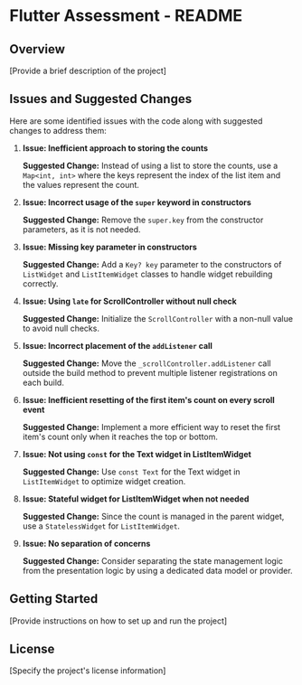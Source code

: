 # Flutter Assessment - README

## Overview

[Provide a brief description of the project]

## Issues and Suggested Changes

Here are some identified issues with the code along with suggested changes to address them:

1. **Issue: Inefficient approach to storing the counts**

   **Suggested Change:** Instead of using a list to store the counts, use a `Map<int, int>` where the keys represent the index of the list item and the values represent the count.

2. **Issue: Incorrect usage of the `super` keyword in constructors**

   **Suggested Change:** Remove the `super.key` from the constructor parameters, as it is not needed.

3. **Issue: Missing key parameter in constructors**

   **Suggested Change:** Add a `Key? key` parameter to the constructors of `ListWidget` and `ListItemWidget` classes to handle widget rebuilding correctly.

4. **Issue: Using `late` for ScrollController without null check**

   **Suggested Change:** Initialize the `ScrollController` with a non-null value to avoid null checks.

5. **Issue: Incorrect placement of the `addListener` call**

   **Suggested Change:** Move the `_scrollController.addListener` call outside the build method to prevent multiple listener registrations on each build.

6. **Issue: Inefficient resetting of the first item's count on every scroll event**

   **Suggested Change:** Implement a more efficient way to reset the first item's count only when it reaches the top or bottom.

7. **Issue: Not using `const` for the Text widget in ListItemWidget**

   **Suggested Change:** Use `const Text` for the Text widget in `ListItemWidget` to optimize widget creation.

8. **Issue: Stateful widget for ListItemWidget when not needed**

   **Suggested Change:** Since the count is managed in the parent widget, use a `StatelessWidget` for `ListItemWidget`.

9. **Issue: No separation of concerns**

   **Suggested Change:** Consider separating the state management logic from the presentation logic by using a dedicated data model or provider.

## Getting Started

[Provide instructions on how to set up and run the project]

## License

[Specify the project's license information]
